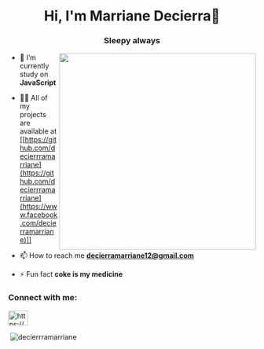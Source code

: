 <h1 align="center">Hi, I'm Marriane Decierra👋</h1>
<h3 align="center">Sleepy always</h3>

<img src="![image](https://github.com/decierrramarriane/decierramarriane/assets/131222700/3d01202a-2056-43ba-8fa7-b5aef27bc2e8)" align="right" width="400">


- 🔭 I’m currently study on **JavaScript**

- 👨‍💻 All of my projects are available at [[https://github.com/decierrramarriane](https://github.com/decierrramarriane](https://www.facebook.com/decierramarriane)]]

- 📫 How to reach me **decierramarriane12@gmail.com**

- ⚡ Fun fact **coke is my medicine**

<h3 align="left">Connect with me:</h3>
<p align="left">
<a href="https://fb.com/https://www.facebook.com/decierramarriane" target="blank"><img align="center" src="https://raw.githubusercontent.com/rahuldkjain/github-profile-readme-generator/master/src/images/icons/Social/facebook.svg" alt="https://www.facebook.com/decierramarriane" height="30" width="40" /></a>
</p>

<p>&nbsp;<img align="center" src="https://github-readme-stats.vercel.app/api?username=decierrramarriane&show_icons=true&locale=en" alt="decierrramarriane" /></p>
